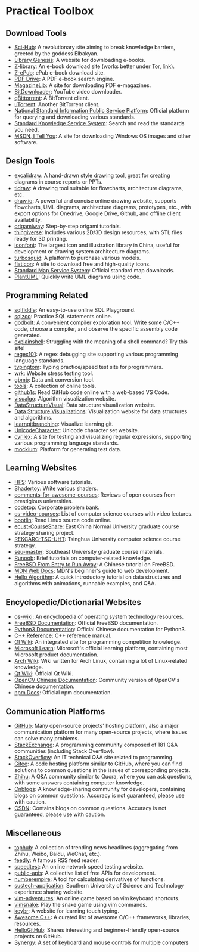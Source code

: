 # Practical Toolbox

## Download Tools

- [Sci-Hub](https://sci-hub.se/): A revolutionary site aiming to break knowledge barriers, greeted by the goddess Elbakyan.
- [Library Genesis](http://libgen.is/): A website for downloading e-books.
- [Z-library](https://zlibrary-global.se/): An e-book download site (works better under [Tor](https://www.torproject.org/), [link](http://loginzlib2vrak5zzpcocc3ouizykn6k5qecgj2tzlnab5wcbqhembyd.onion/)).
- [Z-ePub](https://z-epub.com/): ePub e-book download site.
- [PDF Drive](https://www.pdfdrive.com/): A PDF e-book search engine.
- [MagazineLib](https://magazinelib.com/): A site for downloading PDF e-magazines.
- [BitDownloader](https://bitdownloader.io/): YouTube video downloader.
- [qBittorrent](https://www.qbittorrent.org/download.php): A BitTorrent client.
- [uTorrent](https://www.utorrent.com): Another BitTorrent client.
- [National Standard Information Public Service Platform](https://std.samr.gov.cn/): Official platform for querying and downloading various standards.
- [Standard Knowledge Service System](http://www.standards.com.cn/): Search and read the standards you need.
- [MSDN, I Tell You](https://msdn.itellyou.cn/): A site for downloading Windows OS images and other software.

## Design Tools

- [excalidraw](https://excalidraw.com/): A hand-drawn style drawing tool, great for creating diagrams in course reports or PPTs.
- [tldraw](https://www.tldraw.com/): A drawing tool suitable for flowcharts, architecture diagrams, etc.
- [draw.io](https://app.diagrams.net/): A powerful and concise online drawing website, supports flowcharts, UML diagrams, architecture diagrams, prototypes, etc., with export options for Onedrive, Google Drive, Github, and offline client availability.
- [origamiway](https://www.origamiway.com/paper-folding-crafts-step-by-step.shtml): Step-by-step origami tutorials.
- [thingiverse](https://www.thingiverse.com/): Includes various 2D/3D design resources, with STL files ready for 3D printing.
- [iconfont](https://www.iconfont.cn/): The largest icon and illustration library in China, useful for development or drawing system architecture diagrams.
- [turbosquid](https://www.turbosquid.com/): A platform to purchase various models.
- [flaticon](https://www.flaticon.com/): A site to download free and high-quality icons.
- [Standard Map Service System](http://bzdt.ch.mnr.gov.cn/): Official standard map downloads.
- [PlantUML](https://plantuml.com/zh/): Quickly write UML diagrams using code.

## Programming Related

- [sqlfiddle](http://www.sqlfiddle.com/): An easy-to-use online SQL Playground.
- [sqlzoo](https://sqlzoo.net/wiki/SQL_Tutorial): Practice SQL statements online.
- [godbolt](https://godbolt.org/): A convenient compiler exploration tool. Write some C/C++ code, choose a compiler, and observe the specific assembly code generated.
- [explainshell](https://explainshell.com/): Struggling with the meaning of a shell command? Try this site!
- [regex101](https://regex101.com/): A regex debugging site supporting various programming language standards.
- [typingtom](https://www.typingtom.com/lessons): Typing practice/speed test site for programmers.
- [wrk](https://github.com/wg/wrk): Website stress testing tool.
- [gbmb](https://www.gbmb.org/): Data unit conversion tool.
- [tools](https://tools.fun/): A collection of online tools.
- [github1s](https://github1s.com/): Read GitHub code online with a web-based VS Code.
- [visualgo](https://visualgo.net/en): Algorithm visualization website.
- [DataStructureVisual](http://www.rmboot.com/): Data structure visualization website.
- [Data Structure Visualizations](https://www.cs.usfca.edu/~galles/visualization/Algorithms.html): Visualization website for data structures and algorithms.
- [learngitbranching](https://learngitbranching.js.org/?locale=zh_CN): Visualize learning git.
- [UnicodeCharacter](https://unicode-table.com/en/): Unicode character set website.
- [cyrilex](https://extendsclass.com/regex-tester.html): A site for testing and visualizing regular expressions, supporting various programming language standards.
- [mockium](https://softwium.com/mockium/): Platform for generating test data.

## Learning Websites

- [HFS](https://hepsoftwarefoundation.org/training/curriculum.html): Various software tutorials.
- [Shadertoy](https://www.shadertoy.com/): Write various shaders.
- [comments-for-awesome-courses](https://conanhujinming.github.io/comments-for-awesome-courses/): Reviews of open courses from prestigious universities.
- [codetop](https://codetop.cc/home): Corporate problem bank.
- [cs-video-courses](https://github.com/Developer-Y/cs-video-courses): List of computer science courses with video lectures.
- [bootlin](https://elixir.bootlin.com/linux/v2.6.39.4/source/include/linux): Read Linux source code online.
- [ecust-CourseShare](https://github.com/tianyilt/ecnu-PGCourseShare): East China Normal University graduate course strategy sharing project.
- [REKCARC-TSC-UHT](https://github.com/PKUanonym/REKCARC-TSC-UHT): Tsinghua University computer science course strategy.
- [seu-master](https://github.com/oneman233/seu-master): Southeast University graduate course materials.
- [Runoob](https://www.runoob.com/): Brief tutorials on computer-related knowledge.
- [FreeBSD From Entry to Run Away](https://book.bsdcn.org/): A Chinese tutorial on FreeBSD.
- [MDN Web Docs](https://developer.mozilla.org/zh-CN/docs/Learn): MDN's beginner's guide to web development.
- [Hello Algorithm](https://www.hello-algo.com/): A quick introductory tutorial on data structures and algorithms with animations, runnable examples, and Q&A.

## Encyclopedic/Dictionarial Websites

- [os-wiki](https://wiki.osdev.org/Main_Page): An encyclopedia of operating system technology resources.
- [FreeBSD Documentation](https://docs.freebsd.org/en/): Official FreeBSD documentation.
- [Python3 Documentation](https://docs.python.org/zh-cn/3/): Official Chinese documentation for Python3.
- [C++ Reference](https://en.cppreference.com/w/): C++ reference manual.
- [OI Wiki](https://oi-wiki.org/): An integrated site for programming competition knowledge.
- [Microsoft Learn](https://learn.microsoft.com/zh-cn/): Microsoft's official learning platform, containing most Microsoft product documentation.
- [Arch Wiki](https://wiki.archlinux.org/): Wiki written for Arch Linux, containing a lot of Linux-related knowledge.
- [Qt Wiki](https://wiki.qt.io/Main): Official Qt Wiki.
- [OpenCV Chinese Documentation](https://opencv.apachecn.org/#/): Community version of OpenCV's Chinese documentation.
- [npm Docs](https://docs.npmjs.com/): Official npm documentation.

## Communication Platforms

- [GitHub](https://github.com/): Many open-source projects' hosting platform, also a major communication platform for many open-source projects, where issues can solve many problems.
- [StackExchange](https://stackexchange.com/): A programming community composed of 181 Q&A communities (including Stack Overflow).
- [StackOverflow](https://stackoverflow.com/): An IT technical Q&A site related to programming.
- [Gitee](https://gitee.com/): A code hosting platform similar to GitHub, where you can find solutions to common questions in the issues of corresponding projects.
- [Zhihu](https://www.zhihu.com/): A Q&A community similar to Quora, where you can ask questions, with some answers containing computer knowledge.
- [Cnblogs](https://www.cnblogs.com/): A knowledge-sharing community for developers, containing blogs on common questions. Accuracy is not guaranteed, please use with caution.
- [CSDN](https://blog.csdn.net/): Contains blogs on common questions. Accuracy is not guaranteed, please use with caution.

## Miscellaneous

- [tophub](https://tophub.today/): A collection of trending news headlines (aggregating from Zhihu, Weibo, Baidu, WeChat, etc.).
- [feedly](https://feedly.com/): A famous RSS feed reader.
- [speedtest](https://www.speedtest.net/zh-Hans): An online network speed testing website.
- [public-apis](https://github.com/public-apis/public-apis): A collective list of free APIs for development.
- [numberempire](https://zh.numberempire.com/derivativecalculator.php): A tool for calculating derivatives of functions.
- [sustech-application](https://sustech-application.com/#/grad-application/computer-science-and-engineering/README): Southern University of Science and Technology experience sharing website.
- [vim-adventures](https://vim-adventures.com/): An online game based on vim keyboard shortcuts.
- [vimsnake](https://vimsnake.com/): Play the snake game using vim commands.
- [keybr](https://www.keybr.com/): A website for learning touch typing.
- [Awesome C++](https://cpp.libhunt.com/): A curated list of awesome C/C++ frameworks, libraries, resources.
- [HelloGitHub](https://hellogithub.com/): Shares interesting and beginner-friendly open-source projects on GitHub.
- [Synergy](https://github.com/DEAKSoftware/Synergy-Binaries): A set of keyboard and mouse controls for multiple computers
